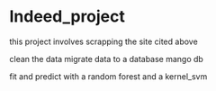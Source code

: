 # Indeed_project

this project involves scrapping the site cited above 

clean the data
migrate data to a database mango db

fit and predict with a random forest and a kernel_svm
